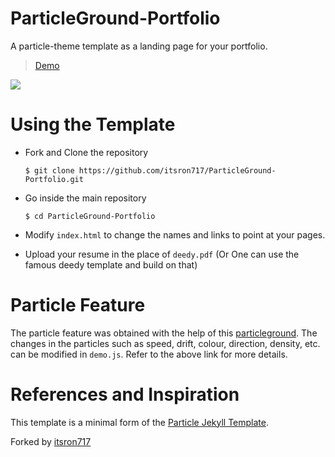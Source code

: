 # ParticleGround-Portfolio

A particle-theme template as a landing page for your portfolio.

> [Demo](https://hackerj.kr)

<img src="particle_demo/particle_demo.png"/>

# Using the Template

  - Fork and Clone the repository

    ```
    $ git clone https://github.com/itsron717/ParticleGround-Portfolio.git
    ```
 
  - Go inside the main repository
  
    ```
    $ cd ParticleGround-Portfolio
    ```
    
  - Modify `index.html` to change the names and links to point at your pages.
  
  - Upload your resume in the place of `deedy.pdf` (Or One can use the famous deedy template and build on that)
   
# Particle Feature

The particle feature was obtained with the help of this [particleground](https://github.com/jnicol/particleground). The changes in the particles such as speed, drift, colour, direction, density, etc. can be modified in `demo.js`. Refer to the above link for more details.


# References and Inspiration

This template is a minimal form of the [Particle Jekyll Template](https://github.com/nrandecker/particle).

Forked by [itsron717](https://github.com/itsron717)
